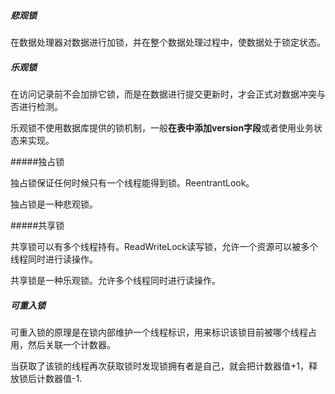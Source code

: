 ##### 悲观锁

在数据处理器对数据进行加锁，并在整个数据处理过程中，使数据处于锁定状态。



##### 乐观锁

在访问记录前不会加排它锁，而是在数据进行提交更新时，才会正式对数据冲突与否进行检测。

乐观锁不使用数据库提供的锁机制，一般**在表中添加version字段**或者使用业务状态来实现。



#####独占锁

独占锁保证任何时候只有一个线程能得到锁。ReentrantLook。

独占锁是一种悲观锁。

#####共享锁

共享锁可以有多个线程持有。ReadWriteLock读写锁，允许一个资源可以被多个线程同时进行读操作。

共享锁是一种乐观锁。允许多个线程同时进行读操作。



##### 可重入锁

 可重入锁的原理是在锁内部维护一个线程标识，用来标识该锁目前被哪个线程占用，然后关联一个计数器。

当获取了该锁的线程再次获取锁时发现锁拥有者是自己，就会把计数器值+1，释放锁后计数器值-1.